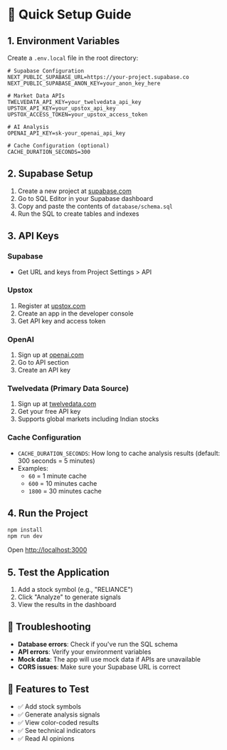 # 🚀 Quick Setup Guide

## 1. Environment Variables

Create a `.env.local` file in the root directory:

```env
# Supabase Configuration
NEXT_PUBLIC_SUPABASE_URL=https://your-project.supabase.co
NEXT_PUBLIC_SUPABASE_ANON_KEY=your_anon_key_here

# Market Data APIs
TWELVEDATA_API_KEY=your_twelvedata_api_key
UPSTOX_API_KEY=your_upstox_api_key
UPSTOX_ACCESS_TOKEN=your_upstox_access_token

# AI Analysis
OPENAI_API_KEY=sk-your_openai_api_key

# Cache Configuration (optional)
CACHE_DURATION_SECONDS=300
```

## 2. Supabase Setup

1. Create a new project at [supabase.com](https://supabase.com)
2. Go to SQL Editor in your Supabase dashboard
3. Copy and paste the contents of `database/schema.sql`
4. Run the SQL to create tables and indexes

## 3. API Keys

### Supabase

- Get URL and keys from Project Settings > API

### Upstox

1. Register at [upstox.com](https://upstox.com)
2. Create an app in the developer console
3. Get API key and access token

### OpenAI

1. Sign up at [openai.com](https://openai.com)
2. Go to API section
3. Create an API key

### Twelvedata (Primary Data Source)

1. Sign up at [twelvedata.com](https://twelvedata.com)
2. Get your free API key
3. Supports global markets including Indian stocks

### Cache Configuration

- `CACHE_DURATION_SECONDS`: How long to cache analysis results (default: 300 seconds = 5 minutes)
- Examples:
  - `60` = 1 minute cache
  - `600` = 10 minutes cache
  - `1800` = 30 minutes cache

## 4. Run the Project

```bash
npm install
npm run dev
```

Open [http://localhost:3000](http://localhost:3000)

## 5. Test the Application

1. Add a stock symbol (e.g., "RELIANCE")
2. Click "Analyze" to generate signals
3. View the results in the dashboard

## 🔧 Troubleshooting

- **Database errors**: Check if you've run the SQL schema
- **API errors**: Verify your environment variables
- **Mock data**: The app will use mock data if APIs are unavailable
- **CORS issues**: Make sure your Supabase URL is correct

## 📱 Features to Test

- ✅ Add stock symbols
- ✅ Generate analysis signals
- ✅ View color-coded results
- ✅ See technical indicators
- ✅ Read AI opinions
